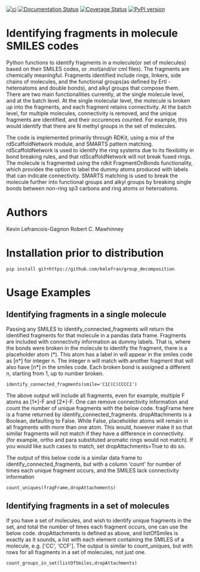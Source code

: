 [![ci](https://github.com/kmlefran/group_decomposition/actions/workflows/ci.yml/badge.svg)](https://github.com/kmlefran/group_decomposition/actions/workflows/ci.yml)
[![Documentation Status](https://readthedocs.org/projects/group_decomposition/badge/?version=latest)](https://group_decomposition.readthedocs.io/en/latest/?badge=latest)
[![Coverage Status](https://coveralls.io/repos/github/kmlefran/group_decomposition/badge.svg?branch=main)](https://coveralls.io/github/kmlefran/group_decomposition?branch=main)
[![PyPI version](https://pypi.org/project/group_decomposition/)](https://pypi.org/project/group_decomposition/)
# Identifying fragments in molecule SMILES codes

Python functions to identify fragments in a molecule(or set of molecules) based on their SMILES codes, or .mol(and/or cml files). The fragments are chemically meaningful. Fragments identified include rings, linkers, side chains of molecules, and the functional groups(as defined by Ertl - heteroatoms and double bonds), and alkyl groups that compose them. There are two main functionalities currently, at the single molecule level, and at the batch level. At the single molecular level, the molecule is broken up into the fragments, and each fragment retains connectivity. At the batch level, for multiple molecules, connectivity is removed, and the unique fragments are identified, and their occurences counted. For example, this would identify that there are N methyl groups in the set of molecules.


The code is implemented primarily through RDKit, using a mix of the rdScaffoldNetwork module, and SMARTS pattern matching. rdScaffoldNetwork is used to identify the ring systems due to its flexibility in bond breaking rules, and that rdScaffoldNetwork will not break fused rings. The molecule is fragmented using the rdkit FragmentOnBonds functionality, which provides the option to label the dummy atoms produced with labels that can indicate connectivity. SMARTS matching is used to break the molecule further into functional groups and alkyl groups  by breaking single bonds between non-ring sp3 carbons and ring atoms or heteroatoms.


# Authors
Kevin Lefrancois-Gagnon
Robert C. Mawhinney

# Installation prior to distribution
```
pip install git+https://github.com/kmlefran/group_decomposition
```


# Usage Examples

## Identifying fragments in a single molecule

Passing any SMILES to identify_connected_fragments will return the identified fragments for that molecule in a pandas data frame. Fragments are included with connectivity information as dummy labels. That is, where the bonds were broken in the molecule to identify the fragment, there is a placeholder atom (*). This atom has a label in will appear in the smiles code as \[n\*\]  for integer n. The integer n will match with another fragment that will also have \[n\*\] in the smiles code. Each broken bond is assigned a different n, starting from 1, up to number broken.

```
identify_connected_fragments(smile='C1C(C)CCCC1')
```

The above output will include all fragments, even for example, multiple F atoms as \[1\*\]-F and \[2\*\]-F. One can remove connectivity information and count the number of unique fragments with the below code. fragFrame here is a frame returned by identify_connected_fragments. dropAttachments is a Boolean, defaulting to False. While False, placeholder atoms will remain in all fragments with more than one atom. This would, however make it so that similar fragments will not match if they have a difference in connectivity. (for example, ortho and para substituted aromatic rings would not match). If you would like such cases to match, set dropAttachments=True to do so.

The output of this below code is a similar data frame to identify_connected_fragments, but with a column 'count' for number of times each unique fragment occurs, and the SMILES lack connectivity information

```
count_uniques(fragFrame,dropAttachements)
```

## Identifying fragments in a set of molecules

If you have a set of molecules, and wish to identify unique fragments in the set, and total the number of times each fragment occurs, one can use the below code. dropAttachments is defined as above, and listOfSmiles is exactly as it sounds, a list with each element containing the SMILES of a molecule, e.g. ['CC', 'CCF']. The output is similar to count_uniques, but with rows for all fragments in a set of molecules, not just one.

```
count_groups_in_set(listOfSmiles,dropAttachments)
```
